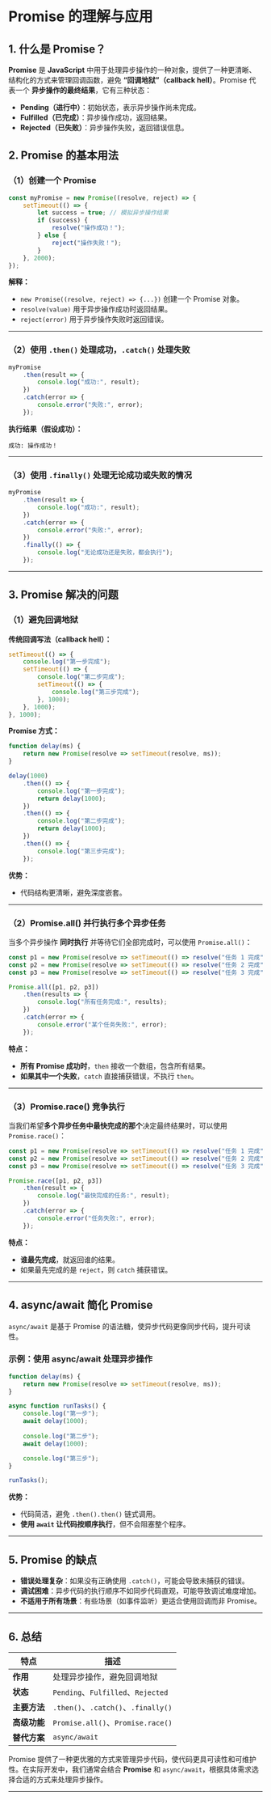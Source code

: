 # **Promise 的理解与应用**

## **1. 什么是 Promise？**

**Promise** 是 **JavaScript** 中用于处理异步操作的一种对象，提供了一种更清晰、结构化的方式来管理回调函数，避免 **“回调地狱”（callback hell）**。Promise 代表一个 **异步操作的最终结果**，它有三种状态：

- **Pending（进行中）**：初始状态，表示异步操作尚未完成。
- **Fulfilled（已完成）**：异步操作成功，返回结果。
- **Rejected（已失败）**：异步操作失败，返回错误信息。

## **2. Promise 的基本用法**

### **（1）创建一个 Promise**

```javascript
const myPromise = new Promise((resolve, reject) => {
    setTimeout(() => {
        let success = true; // 模拟异步操作结果
        if (success) {
            resolve("操作成功！");
        } else {
            reject("操作失败！");
        }
    }, 2000);
});
```

**解释：**

- `new Promise((resolve, reject) => {...})` 创建一个 Promise 对象。
- `resolve(value)` 用于异步操作成功时返回结果。
- `reject(error)` 用于异步操作失败时返回错误。

---

### **（2）使用 `.then()` 处理成功，`.catch()` 处理失败**

```javascript
myPromise
    .then(result => {
        console.log("成功:", result);
    })
    .catch(error => {
        console.error("失败:", error);
    });
```

**执行结果（假设成功）：**

```
成功: 操作成功！
```

---

### **（3）使用 `.finally()` 处理无论成功或失败的情况**

```javascript
myPromise
    .then(result => {
        console.log("成功:", result);
    })
    .catch(error => {
        console.error("失败:", error);
    })
    .finally(() => {
        console.log("无论成功还是失败，都会执行");
    });
```

---

## **3. Promise 解决的问题**

### **（1）避免回调地狱**

**传统回调写法（callback hell）：**

```javascript
setTimeout(() => {
    console.log("第一步完成");
    setTimeout(() => {
        console.log("第二步完成");
        setTimeout(() => {
            console.log("第三步完成");
        }, 1000);
    }, 1000);
}, 1000);
```

**Promise 方式：**

```javascript
function delay(ms) {
    return new Promise(resolve => setTimeout(resolve, ms));
}

delay(1000)
    .then(() => {
        console.log("第一步完成");
        return delay(1000);
    })
    .then(() => {
        console.log("第二步完成");
        return delay(1000);
    })
    .then(() => {
        console.log("第三步完成");
    });
```

**优势：**

- 代码结构更清晰，避免深度嵌套。

---

### **（2）Promise.all() 并行执行多个异步任务**

当多个异步操作 **同时执行** 并等待它们全部完成时，可以使用 `Promise.all()`：

```javascript
const p1 = new Promise(resolve => setTimeout(() => resolve("任务 1 完成"), 1000));
const p2 = new Promise(resolve => setTimeout(() => resolve("任务 2 完成"), 2000));
const p3 = new Promise(resolve => setTimeout(() => resolve("任务 3 完成"), 3000));

Promise.all([p1, p2, p3])
    .then(results => {
        console.log("所有任务完成:", results);
    })
    .catch(error => {
        console.error("某个任务失败:", error);
    });
```

**特点：**

- **所有 Promise 成功时**，`then` 接收一个数组，包含所有结果。
- **如果其中一个失败**，`catch` 直接捕获错误，不执行 `then`。

---

### **（3）Promise.race() 竞争执行**

当我们希望**多个异步任务中最快完成的那个**决定最终结果时，可以使用 `Promise.race()`：

```javascript
const p1 = new Promise(resolve => setTimeout(() => resolve("任务 1 完成"), 1000));
const p2 = new Promise(resolve => setTimeout(() => resolve("任务 2 完成"), 500));
const p3 = new Promise(resolve => setTimeout(() => resolve("任务 3 完成"), 2000));

Promise.race([p1, p2, p3])
    .then(result => {
        console.log("最快完成的任务:", result);
    })
    .catch(error => {
        console.error("任务失败:", error);
    });
```

**特点：**

- **谁最先完成**，就返回谁的结果。
- 如果最先完成的是 `reject`，则 `catch` 捕获错误。

---

## **4. async/await 简化 Promise**

`async/await` 是基于 Promise 的语法糖，使异步代码更像同步代码，提升可读性。

### **示例：使用 async/await 处理异步操作**

```javascript
function delay(ms) {
    return new Promise(resolve => setTimeout(resolve, ms));
}

async function runTasks() {
    console.log("第一步");
    await delay(1000);
    
    console.log("第二步");
    await delay(1000);

    console.log("第三步");
}

runTasks();
```

**优势：**

- 代码简洁，避免 `.then().then()` 链式调用。
- **使用 `await` 让代码按顺序执行**，但不会阻塞整个程序。

---

## **5. Promise 的缺点**

- **错误处理复杂**：如果没有正确使用 `.catch()`，可能会导致未捕获的错误。
- **调试困难**：异步代码的执行顺序不如同步代码直观，可能导致调试难度增加。
- **不适用于所有场景**：有些场景（如事件监听）更适合使用回调而非 Promise。

---

## **6. 总结**

| **特点**         | **描述** |
|----------------|--------|
| **作用**        | 处理异步操作，避免回调地狱 |
| **状态**        | `Pending`、`Fulfilled`、`Rejected` |
| **主要方法**    | `.then()`、`.catch()`、`.finally()` |
| **高级功能**    | `Promise.all()`、`Promise.race()` |
| **替代方案**    | `async/await` |

Promise 提供了一种更优雅的方式来管理异步代码，使代码更具可读性和可维护性。在实际开发中，我们通常会结合 **Promise** 和 `async/await`，根据具体需求选择合适的方式来处理异步操作。

---
